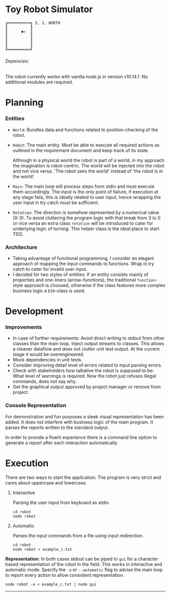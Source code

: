 ﻿# Toy Robot Simulator

    ╔══════════╗ 3, 3, NORTH
    ║          ║
    ║      ☻↑  ║
    ║          ║
    ║          ║
    ║          ║
    ╚══════════╝

###### Depencies:
The robot currently works with vanilla node.js in version v10.14.1. No additional modules are required.


# Planning
### Entities
- `World`: Bundles data and functions related to position-checking of the robot.  
- `Robot`: The  main entity. Must be able to execute all required actions as outlined in the requirement document and keep track of its state. 

  Although in a physical world the robot is part of a world, in my approach the imagination is robot-centric. The world will be injected into the robot and not vice versa.
  'The robot sees the world' instead of 'the robot is in the world'.
- `Main`: The main loop will process steps from stdin and must execute them accordingly. 
  The input is the only point of failure, if execution at any stage fails, this is ideally related to user input, hence wrapping the user input in try catch must be sufficient.
- `Rotation`: The direction is somehow represented by a numerical value (0-3). To avoid cluttering the program logic with that break from 3 to 0 or vice versa an extra 
  class `rotation` will be introduced to cater for underlying logic of turning. This helper class is the ideal place to start TDD.

### Architecture
 - Taking advantage of functional programming, I consider an elegant approach of mapping the input commands to functions. Wrap in try catch to cater for invalid user input.
 - I decided for two styles of entities: 
   If an entity consists mainly of properties and one-liners (arrow-functions), the traditional `function`-style approach is choosed, otherwise if the class features more complex business logic a `ES6`-class is used.

# Development
### Improvements
 - In case of further requirements: Avoid direct writing to stdout from other classes than the main loop. Inject output streams to classes. This allows a cleaner dataflow and does not clutter unit test output. At the current stage it would be overengineered.
 - Mock dependencies in unit tests. 
 - Consider improving detail level of errors related to input parsing errors. 
 - Check with stakeholders how talkative the robot is supposed to be: What level of warnings is required. Now the robot just refuses illegal commands, does not say why.
 - Get the graphical output approved by project manager or remove from project.

### Console Representation
For demonstration and fun purposes a sleek visual representation has been added. It does not interfere with business logic of the main program. It parses the reports written to the standard output. 

In order to provide a fluent experience there is a command line option to generate a report after each interaction automatically.



# Execution
There are two ways to start the application.
The program is very strict and cares about uppercase and lowercase.
1) Interactive
   
   Parsing the user input from keyboard as stdin.  

    ```
    cd robot
    node robot
    ````

2) Automatic

   Parses the input commands from a file using input redirection.

    ```
    cd robot
    node robot < example_c.txt
    ```

**Representation**: In both cases stdout can be piped to `gui` for a character based representation of the robot in the field.
This works in interactive and automatic mode. Specify the `-a` or `--automatic` flag to advise the main loop to report every action to allow consistent representation.

    node robot -a < example_c.txt | node gui

---


